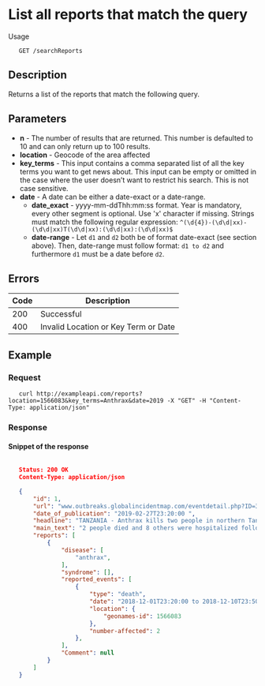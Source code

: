 # List all reports that match the query

Usage
```
   GET /searchReports
```
## Description
Returns a list of the reports that match the following query.

## Parameters
- **n** - The number of results that are returned. This number is defaulted to 10 and can only return up to 100 results.
- **location** - Geocode of the area affected
- **key_terms** - This input contains a comma separated list of all the key terms you want to get news about.
This input can be empty or omitted in the case where the user doesn’t want to restrict his search. This is not case sensitive.
- **date** - A date can be either a date-exact or a date-range.
    - **date_exact** - yyyy-mm-ddThh:mm:ss format. Year is mandatory, every other segment is optional.
Use 'x' character if missing. Strings must match the following regular expression:
`^(\d{4})-(\d\d|xx)-(\d\d|xx)T(\d\d|xx):(\d\d|xx):(\d\d|xx)$`
    - **date-range** - Let `d1` and `d2` both be of format date-exact (see section above). Then, date-range must follow format:
`d1 to d2`
and furthermore `d1` must be a date before `d2`.


## Errors

| Code | Description |
| ---- | ---------- |
| 200  | Successful |
| 400  | Invalid Location or Key Term or Date |

## Example

### Request
```
   curl http://exampleapi.com/reports?location=1566083&key_terms=Anthrax&date=2019 -X "GET" -H "Content-Type: application/json"
```
### Response
#### Snippet of the response ####
```JSON

   Status: 200 OK
   Content-Type: application/json

   {
       "id": 1,
       "url": "www.outbreaks.globalincidentmap.com/eventdetail.php?ID=31146",
       "date_of_publication": "2019-02-27T23:20:00 ",
       "headline": "TANZANIA - Anthrax kills two people in northern Tanzania",
       "main_text": "2 people died and 8 others were hospitalized following an anthrax outbreak...",
       "reports": [
           {
               "disease": [
                   "anthrax",
               ],
               "syndrome": [],
               "reported_events": [
                   {
                       "type": "death",
                       "date": "2018-12-01T23:20:00 to 2018-12-10T23:50:00",
                       "location": {
                           "geonames-id": 1566083
                       },
                       "number-affected": 2
                   },
               ],
               "Comment": null
           }
       ]
   }
```
